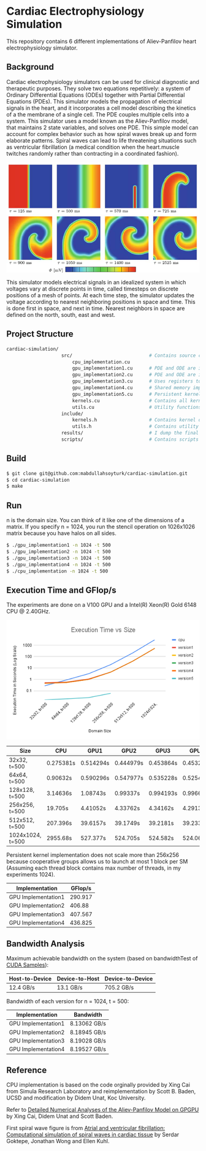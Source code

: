# Cardiac Electrophysiology Simulation

This repository contains 6 different implementations of Aliev-Panfilov heart electrophysiology simulator.

## Background

Cardiac electrophysiology simulators can be used for clinical diagnostic and therapeutic purposes. They solve two equations repetitively: a system of Ordinary Differential Equations (ODEs) together with Partial Differential Equations (PDEs). This simulator models the propagation of electrical signals in the heart, and it incorporates a cell model describing the kinetics of a the membrane of a single cell. The PDE couples multiple cells into a system. This simulator uses a model known as the Aliev-Panfilov model, that maintains 2 state variables, and solves one PDE. This simple model can account for complex behavior such as how spiral waves break up and form elaborate patterns. Spiral waves can lead to life threatening situations such as ventricular fibrillation (a medical condition when the heart.muscle twitches randomly rather than contracting in a coordinated fashion).

![Spiral Wave](figures/spiral_wave.png)

This simulator models electrical signals in an idealized system in which voltages vary at discrete points in time, called timesteps on discrete positions of a mesh of points. At each time step, the simulator updates the voltage according to nearest neighboring positions in space and time. This is done first in space, and next in time. Nearest neighbors in space are defined on the north, south, east and west.

## Project Structure

```bash
cardiac-simulation/        
                    src/                            # Contains source code
                        cpu_implementation.cu
                        gpu_implementation1.cu      # PDE and ODE are in different kernels
                        gpu_implementation2.cu      # PDE and ODE are in the same kernel
                        gpu_implementation3.cu      # Uses registers to decrease global memory access
                        gpu_implementation4.cu      # Shared memory implementation
                        gpu_implementation5.cu      # Persistent kernel implementation
                        kernels.cu                  # Contains all kernels
                        utils.cu                    # Utility functions
                    include/                        
                        kernels.h                   # Contains kernel declarations
                        utils.h                     # Contains utility function declarations
                    results/                        # I dump the final content of arrays here to compare with the original implementation
                    scripts/                        # Contains scripts for convenience  
```

## Build

```sh
$ git clone git@github.com:mabdullahsoyturk/cardiac-simulation.git
$ cd cardiac-simulation
$ make
```

## Run

n is the domain size. You can think of it like one of the dimensions of a matrix. If you specify n = 1024, you run the stencil operation on 1026x1026 matrix because you have halos on all sides.

```sh
$ ./gpu_implementation1 -n 1024 -t 500
$ ./gpu_implementation2 -n 1024 -t 500
$ ./gpu_implementation3 -n 1024 -t 500
$ ./gpu_implementation4 -n 1024 -t 500
$ ./cpu_implementation -n 1024 -t 500
```

## Execution Time and GFlop/s

The experiments are done on a V100 GPU and a Intel(R) Xeon(R) Gold 6148 CPU @ 2.40GHz.

![Execution Times](figures/execution_times.png)

| Size | CPU | GPU1 | GPU2 | GPU3 | GPU4 | GPU5 | 
| ------ | ------ | ------ | ------ | ------ | ------ | ------ |
| 32x32, t=500 |     0.275381s |    0.514294s | 0.444979s |  0.453864s | 0.45327s |  0.0163369s  |
| 64x64, t=500 |     0.90632s |     0.590296s | 0.547977s |  0.535228s | 0.525459s|  0.0197961s |
| 128x128, t=500 |   3.14636s |     1.08743s |  0.99337s |   0.994193s | 0.996683s | 0.0253801s |
| 256x256, t=500 |   19.705s |      4.41052s |  4.33762s |   4.34162s |  4.2913s |   0.060096s |
| 512x512, t=500 |   207.396s |     39.6157s |  39.1749s |   39.2181s |  39.2334s |  0 |
| 1024x1024, t=500 | 2955.68s |     527.377s |  524.705s |   524.582s |  524.065s |  0 |

Persistent kernel implementation does not scale more than 256x256 because cooperative groups allows us to launch at most 1 block per SM (Assuming each thread block contains max number of threads, in my experiments 1024).

| Implementation | GFlop/s |
| ------ | ------ |
| GPU Implementation1 | 290.917 |
| GPU Implementation2 | 406.88 |
| GPU Implementation3 | 407.567 |
| GPU Implementation4 | 436.825 |

## Bandwidth Analysis

Maximum achievable bandwidth on the system (based on bandwidthTest of [CUDA Samples](https://github.com/NVIDIA/cuda-samples/tree/master/Samples/bandwidthTest)): 

| Host-to-Device | Device-to-Host | Device-to-Device |
| ------ | ------ | ------ |
| 12.4 GB/s | 13.1 GB/s | 705.2 GB/s |

Bandwidth of each version for n = 1024, t = 500:

| Implementation | Bandwidth |
| ------ | ------ |
| GPU Implementation1 | 8.13062 GB/s |
| GPU Implementation2 | 8.18945 GB/s |
| GPU Implementation3 | 8.19028 GB/s |
| GPU Implementation4 | 8.19527 GB/s |

## Reference

CPU implementation is based on the code orginally provided by Xing Cai from Simula Research Laboratory and reimplementation by Scott B. Baden, UCSD and modification by Didem Unat, Koc University.

Refer to [Detailed Numerical Analyses of the Aliev-Panfilov Model on GPGPU](https://www.simula.no/publications/detailed-numerical-analyses-aliev-panfilov-model-gpgpu) by Xing Cai, Didem Unat and Scott Baden.

First spiral wave figure is from [Atrial and ventricular fibrillation: Computational simulation of spiral waves in cardiac tissue](https://www.researchgate.net/publication/225550049_Atrial_and_ventricular_fibrillation_Computational_simulation_of_spiral_waves_in_cardiac_tissue) by Serdar Goktepe, Jonathan Wong and Ellen Kuhl.
